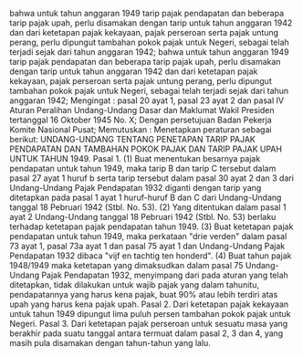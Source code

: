  bahwa untuk tahun anggaran 1949 tarip pajak pendapatan dan beberapa tarip pajak upah, perlu disamakan dengan tarip untuk tahun anggaran 1942 dan dari ketetapan pajak kekayaan, pajak perseroan serta pajak untung perang, perlu dipungut tambahan pokok pajak untuk Negeri, sebagai telah terjadi sejak dari tahun anggaran 1942; bahwa untuk tahun anggaran 1949 tarip pajak pendapatan dan beberapa tarip pajak upah, perlu disamakan dengan tarip untuk tahun anggaran 1942 dan dari ketetapan pajak kekayaan, pajak perseroan serta pajak untung perang, perlu dipungut tambahan pokok pajak untuk Negeri, sebagai telah terjadi sejak dari tahun anggaran 1942;
Mengingat :
 pasal 20 ayat 1, pasal 23 ayat 2 dan pasal IV Aturan Peralihan Undang-Undang Dasar dan Maklumat Wakil Presiden tertanggal 16 Oktober 1945 No. X; Dengan persetujuan Badan Pekerja Komite Nasional Pusat; Memutuskan : Menetapkan peraturan sebagai berikut: UNDANG-UNDANG TENTANG PENETAPAN TARIP PAJAK PENDAPATAN DAN TAMBAHAN POKOK PAJAK DAN TARIP PAJAK UPAH UNTUK TAHUN 1949. Pasal 1. (1) Buat menentukan besarnya pajak pendapatan untuk tahun 1949, maka tarip B dan tarip C tersebut dalam pasal 27 ayat 1 huruf b serta tarip tersebut dalam pasal 30 ayat 2 dan 3 dari Undang-Undang Pajak Pendapatan 1932 diganti dengan tarip yang ditetapkan pada pasal 1 ayat 1 huruf-huruf B dan C dari Undang-Undang tanggal 18 Pebruari 1942 (Stbl. No. 53). (2) Yang ditentukan dalam pasal 1 ayat 2 Undang-Undang tanggal 18 Pebruari 1942 (Stbl. No. 53) berlaku terhadap ketetapan pajak pendapatan tahun 1949. (3) Buat ketetapan pajak pendapatan untuk tahun 1949, maka perkataan "drie verden" dalam pasal 73 ayat 1, pasal 73a ayat 1 dan pasal 75 ayat 1 dan Undang-Undang Pajak Pendapatan 1932 dibaca "vijf en tachtig ten honderd". (4) Buat tahun pajak 1948/1949 maka ketetapan yang dimaksudkan dalam pasal 75 Undang-Undang Pajak Pendapatan 1932, menyimpang dari pada aturan yang telah ditetapkan, tidak dilakukan untuk wajib pajak yang dalam tahunitu, pendapatannya yang harus kena pajak, buat 90% atau lebih terdiri atas upah yang harus kena pajak upah. Pasal 2. Dari ketetapan pajak kekayaan untuk tahun 1949 dipungut lima puluh persen tambahan pokok pajak untuk Negeri. Pasal 3. Dari ketetapan pajak perseroan untuk sesuatu masa yang berakhir pada suatu tanggal antara termuat dalam pasal 2, 3 dan 4, yang masih pula disamakan dengan tahun-tahun yang lalu.